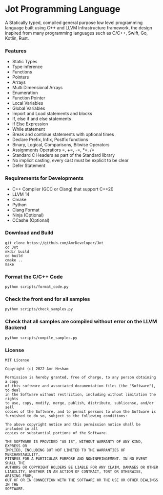 # Jot Programming Language

A Statically typed, compiled general purpose low level programming language built using C++ and LLVM Infrastructure framework, the design inspired from many programming languages such as C/C++, Swift, Go, Kotlin, Rust.

### Features
- Static Types
- Type inference
- Functions
- Pointers
- Arrays
- Multi Dimensional Arrays
- Enumeration
- Function Pointer
- Local Variables
- Global Variables
- Import and Load statements and blocks
- If, else if and else statements
- If Else Expression
- While statement
- Break and continue statements with optional times
- Declare Prefix, Infix, Postfix functions
- Binary, Logical, Comparisons, Bitwise Operators
- Assignments Operatiors =, +=, -=, *=, /=
- Standard C Headers as part of the Standard library
- No implicit casting, every cast must be explicit to be clear
- Defer Statement

### Requirements for Developments
- C++ Compiler (GCC or Clang) that support C++20
- LLVM 14
- Cmake
- Python
- Clang Format
- Ninja (Optional)
- CCashe (Optional)

### Download and Build

```
git clone https://github.com/AmrDeveloper/Jot
cd Jot
mkdir build
cd build
cmake ..
make
```

### Format the C/C++ Code

```
python scripts/format_code.py
```

### Check the front end for all samples

```
python scripts/check_samples.py
```

### Check that all samples are compiled without error on the LLVM Backend

```
python scripts/compile_samples.py
```

### License
```
MIT License

Copyright (c) 2022 Amr Hesham

Permission is hereby granted, free of charge, to any person obtaining a copy
of this software and associated documentation files (the "Software"), to deal
in the Software without restriction, including without limitation the rights
to use, copy, modify, merge, publish, distribute, sublicense, and/or sell
copies of the Software, and to permit persons to whom the Software is
furnished to do so, subject to the following conditions:

The above copyright notice and this permission notice shall be included in all
copies or substantial portions of the Software.

THE SOFTWARE IS PROVIDED "AS IS", WITHOUT WARRANTY OF ANY KIND, EXPRESS OR
IMPLIED, INCLUDING BUT NOT LIMITED TO THE WARRANTIES OF MERCHANTABILITY,
FITNESS FOR A PARTICULAR PURPOSE AND NONINFRINGEMENT. IN NO EVENT SHALL THE
AUTHORS OR COPYRIGHT HOLDERS BE LIABLE FOR ANY CLAIM, DAMAGES OR OTHER
LIABILITY, WHETHER IN AN ACTION OF CONTRACT, TORT OR OTHERWISE, ARISING FROM,
OUT OF OR IN CONNECTION WITH THE SOFTWARE OR THE USE OR OTHER DEALINGS IN THE
SOFTWARE.
```
